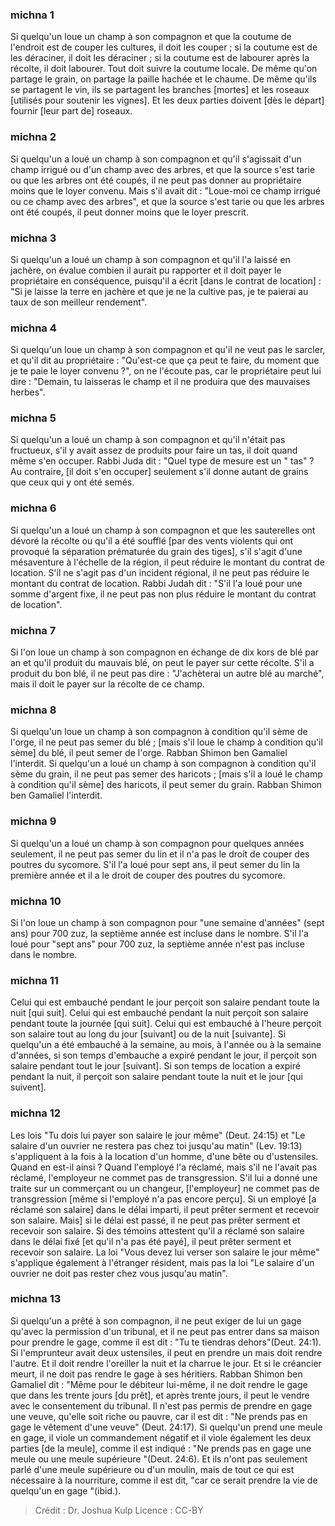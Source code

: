 
### michna 1
Si quelqu'un loue un champ à son compagnon et que la coutume de l'endroit est de couper les cultures, il doit les couper ; si la coutume est de les déraciner, il doit les déraciner ; si la coutume est de labourer après la récolte, il doit labourer. Tout doit suivre la coutume locale. De même qu'on partage le grain, on partage la paille hachée et le chaume. De même qu'ils se partagent le vin, ils se partagent les branches [mortes] et les roseaux [utilisés pour soutenir les vignes]. Et les deux parties doivent [dès le départ] fournir [leur part de] roseaux.

### michna 2
Si quelqu'un a loué un champ à son compagnon et qu'il s'agissait d'un champ irrigué ou d'un champ avec des arbres, et que la source s'est tarie ou que les arbres ont été coupés, il ne peut pas donner au propriétaire moins que le loyer convenu. Mais s'il avait dit : "Loue-moi ce champ irrigué ou ce champ avec des arbres", et que la source s'est tarie ou que les arbres ont été coupés, il peut donner moins que le loyer prescrit.

### michna 3
Si quelqu'un a loué un champ à son compagnon et qu'il l'a laissé en jachère, on évalue combien il aurait pu rapporter et il doit payer le propriétaire en conséquence, puisqu'il a écrit [dans le contrat de location] :  "Si je laisse la terre en jachère et que je ne la cultive pas, je te paierai au taux de son meilleur rendement".

### michna 4
Si quelqu'un loue un champ à son compagnon et qu'il ne veut pas le sarcler, et qu'il dit au propriétaire : "Qu'est-ce que ça peut te faire, du moment que je te paie le loyer convenu ?", on ne l'écoute pas, car le propriétaire peut lui dire : "Demain, tu laisseras le champ et il ne produira que des mauvaises herbes".

### michna 5
Si quelqu'un a loué un champ à son compagnon et qu'il n'était pas fructueux, s'il y avait assez de produits pour faire un tas, il doit quand même s'en occuper. Rabbi Juda dit :  "Quel type de mesure est un " tas" ?  Au contraire, [il doit s'en occuper] seulement s'il donne autant de grains que ceux qui y ont été semés.

### michna 6
Si quelqu'un a loué un champ à son compagnon et que les sauterelles ont dévoré la récolte ou qu'il a été soufflé [par des vents violents qui ont provoqué la séparation prématurée du grain des tiges], s'il s'agit d'une mésaventure à l'échelle de la région, il peut réduire le montant du contrat de location. S'il ne s'agit pas d'un incident régional, il ne peut pas réduire le montant du contrat de location. Rabbi Judah dit : "S'il l'a loué pour une somme d'argent fixe, il ne peut pas non plus réduire le montant du contrat de location".

### michna 7
Si l'on loue un champ à son compagnon en échange de dix kors de blé par an et qu'il produit du mauvais blé, on peut le payer sur cette récolte. S'il a produit du bon blé, il ne peut pas dire : "J'achèterai un autre blé au marché", mais il doit le payer sur la récolte de ce champ.

### michna 8
Si quelqu'un loue un champ à son compagnon à condition qu'il sème de l'orge, il ne peut pas semer du blé ; [mais s'il loue le champ à condition qu'il sème] du blé, il peut semer de l'orge. Rabban Shimon ben Gamaliel l'interdit. Si quelqu'un a loué un champ à son compagnon à condition qu'il sème du grain, il ne peut pas semer des haricots ; [mais s'il a loué le champ à condition qu'il sème] des haricots, il peut semer du grain. Rabban Shimon ben Gamaliel l'interdit.

### michna 9
Si quelqu'un a loué un champ à son compagnon pour quelques années seulement, il ne peut pas semer du lin et il n'a pas le droit de couper des poutres du sycomore. S'il l'a loué pour sept ans, il peut semer du lin la première année et il a le droit de couper des poutres du sycomore.

### michna 10
Si l'on loue un champ à son compagnon pour "une semaine d'années" (sept ans) pour 700 zuz, la septième année est incluse dans le nombre. S'il l'a loué pour "sept ans" pour 700 zuz, la septième année n'est pas incluse dans le nombre.

### michna 11
Celui qui est embauché pendant le jour perçoit son salaire pendant toute la nuit [qui suit]. Celui qui est embauché pendant la nuit perçoit son salaire pendant toute la journée [qui suit]. Celui qui est embauché à l'heure perçoit son salaire tout au long du jour [suivant] ou de la nuit [suivante]. Si quelqu'un a été embauché à la semaine, au mois, à l'année ou à la semaine d'années, si son temps d'embauche a expiré pendant le jour, il perçoit son salaire pendant tout le jour [suivant]. Si son temps de location a expiré pendant la nuit, il perçoit son salaire pendant toute la nuit et le jour [qui suivent].

### michna 12
Les lois "Tu dois lui payer son salaire le jour même" (Deut. 24:15) et "Le salaire d'un ouvrier ne restera pas chez toi jusqu'au matin" (Lev. 19:13) s'appliquent à la fois à la location d'un homme, d'une bête ou d'ustensiles. Quand en est-il ainsi ? Quand l'employé l'a réclamé, mais s'il ne l'avait pas réclamé, l'employeur ne commet pas de transgression. S'il lui a donné une traite sur un commerçant ou un changeur, [l'employeur] ne commet pas de transgression [même si l'employé n'a pas encore perçu]. Si un employé [a réclamé son salaire] dans le délai imparti, il peut prêter serment et recevoir son salaire. Mais] si le délai est passé, il ne peut pas prêter serment et recevoir son salaire. Si des témoins attestent qu'il a réclamé son salaire dans le délai fixé [et qu'il n'a pas été payé], il peut prêter serment et recevoir son salaire. La loi "Vous devez lui verser son salaire le jour même" s'applique également à l'étranger résident, mais pas la loi "Le salaire d'un ouvrier ne doit pas rester chez vous jusqu'au matin".

### michna 13
Si quelqu'un a prêté à son compagnon, il ne peut exiger de lui un gage qu'avec la permission d'un tribunal, et il ne peut pas entrer dans sa maison pour prendre le gage, comme il est dit : "Tu te tiendras dehors"(Deut. 24:1). Si l'emprunteur avait deux ustensiles, il peut en prendre un mais doit rendre l'autre. Et il doit rendre l'oreiller la nuit et la charrue le jour. Et si le créancier meurt, il ne doit pas rendre le gage à ses héritiers. Rabban Shimon ben Gamaliel dit :  "Même pour le débiteur lui-même, il ne doit rendre le gage que dans les trente jours [du prêt], et après trente jours, il peut le vendre avec le consentement du tribunal. Il n'est pas permis de prendre en gage une veuve, qu'elle soit riche ou pauvre, car il est dit : "Ne prends pas en gage le vêtement d'une veuve" (Deut. 24:17). Si quelqu'un prend une meule en gage, il viole un commandement négatif et il viole également les deux parties [de la meule], comme il est indiqué : "Ne prends pas en gage une meule ou une meule supérieure "(Deut. 24:6). Et ils n'ont pas seulement parlé d'une meule supérieure ou d'un moulin, mais de tout ce qui est nécessaire à la nourriture, comme il est dit, "car ce serait prendre la vie de quelqu'un en gage "(ibid.).

>Crédit : Dr. Joshua Kulp
>Licence : CC-BY
